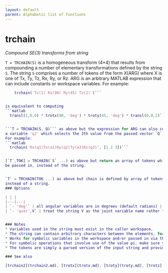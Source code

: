 ```yaml
---
layout: default
parent: Alphabetic list of functions
---
```

# trchain
_Compound SE(3) transforms from string_


```T = TRCHAIN(S)``` is a homogeneous transform (4&times;4) that results from
compounding a number of elementary transformations defined by the string
`S`.  The string `S` comprises a number of tokens of the form X(ARG) where
X is one of Tx, Ty, Tz, Rx, Ry, or Rz.  ARG is an arbitrary MATLAB expression
that can include constants or workspace variables. For example:
```matlab
    trchain('Tx(1) Rx(90) Ry(45) Tz(2)')```


is equivalent to computing
```matlab
  transl(1,0,0) * trotx(90, 'deg') * troty(45, 'deg') * transl(0,0,2)```


```T = TRCHAIN(S, Q)``` as above but the expression for ARG can also contain
a variable 'qJ' which selects the Jth value from the passed vector `Q` (1&times;N).
For example:
```matlab
  trchain('Rx(q1)Tx(a1)Ry(q2)Ty(a3)Rz(q3)', [1 2 3])```


[`T`,TOK] = TRCHAIN(`S` ...) as above but return an array of tokens which can
be passed in, instead of the string.


`T` = TRCHAIN(TOK ...) as above but chain is defined by array of tokens
instead of a string.
### Options

| | |
|---|---|
| `- 'deg'` | all angular variables are in degrees (default radians) |
| `- 'qvar',V` | treat the string V as the joint variable name rather than 'q' |


### Notes
* Variables used in the string must exist in the caller workspace.
* The string can contain arbitrary characters between the elements, for    example space, +, *, . or even &vert;.
* Works for symbolic variables in the workspace and/or passed in via the    vector `Q`.
* For symbolic operations that involve use of the value pi, make sure you    define it first in the workspace: pi = sym('pi');
* The tokens are simply a parsed version of the input string and provide    some efficiency for repeated calls on the same chain.

### See also

[trchain2](trchain2.md), [trotx](trotx.md), [troty](troty.md), [trotz](trotz.md), [transl](transl.md), [SerialLink.trchain](SerialLink.trchain.md), [ets](ets.md)
